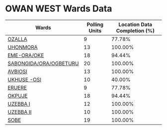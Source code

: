 
# OWAN WEST Wards Data

| Wards | Polling Units | Location Data Completion (%) |
| ---- | ----- | ------- |
| [OZALLA](./wards/2777-ozalla) | 9 | 77.78% |
| [UHONMORA](./wards/2778-uhonmora) | 13 | 100.00% |
| [EME-ORA/OKE](./wards/2779-eme-ora/oke) | 18 | 94.44% |
| [SABONGIDA/ORA/OGBETURU](./wards/2780-sabongida/ora/ogbeturu) | 20 | 100.00% |
| [AVBIOSI](./wards/2781-avbiosi) | 13 | 100.00% |
| [UKHUSE -OSI](./wards/2782-ukhuse-osi) | 10 | 40.00% |
| [ERUERE](./wards/2783-eruere) | 9 | 77.78% |
| [OKPUJE](./wards/2784-okpuje) | 18 | 94.44% |
| [UZEBBA  I](./wards/2785-uzebba-i) | 12 | 100.00% |
| [UZEBBA  II](./wards/2786-uzebba-ii) | 10 | 100.00% |
| [SOBE](./wards/2787-sobe) | 19 | 100.00% |




